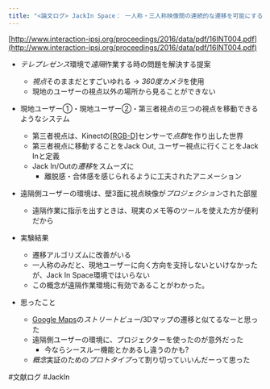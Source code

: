 ```yaml
---
title: "<論文ログ> JackIn Space： 一人称・三人称映像間の連続的な遷移を可能にするテレプレゼンスシステム"
---
```


[http://www.interaction-ipsj.org/proceedings/2016/data/pdf/16INT004.pdf](http://www.interaction-ipsj.org/proceedings/2016/data/pdf/16INT004.pdf)

* *テレプレゼンス*環境で*遠隔*作業する時の問題を解決する提案
  
  * *視点*そのままだとすごいゆれる -> *360度カメラ*を使用
  * 現地のユーザーの視点以外の場所から見ることができない
* 現地ユーザー①・現地ユーザー②・第三者視点の三つの視点を移動できるようなシステム
  
  * 第三者視点は、Kinectの[\[RGB-D\]](depth)センサーで*点群*を作り出した世界
  * 第三者視点に移動することをJack Out, ユーザー視点に行くことをJack Inと定義
  * Jack In/Outの*遷移*をスムーズに
    * 離脱感・合体感を感じられるように工夫されたアニメーション
* 遠隔側ユーザーの環境は、壁3面に視点映像が*プロジェクション*された部屋
  
  * 遠隔作業に指示を出すときは、現実のメモ等のツールを使えた方が便利だから
* 実験結果
  
  * 遷移アルゴリズムに改善がいる
  * 一人称のみだと、現地ユーザーに向く方向を支持しないといけなかったが、Jack In Space環境ではいらない
  * この概念が遠隔作業環境に有効であることがわかった。
* 思ったこと
  
  * [Google Maps](Google%20Maps.md)の*ストリートビュー*/3Dマップの遷移と似てるなーと思った
  * 遠隔側ユーザーの環境に、プロジェクターを使ったのが意外だった
    * 今ならシースルー機能とかあるし違うのかも?
  * *概念*実証のための*プロトタイプ*って割り切っていいんだーって思った

\#文献ログ #JackIn
